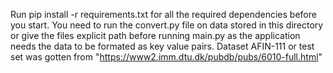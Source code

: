 Run pip install -r requirements.txt for all the required dependencies before you start.
You need to run the convert.py file on data stored in this directory or give the files explicit path before running main.py as the application needs the data to be formated as key value pairs.
Dataset AFIN-111 or test set was gotten from "https://www2.imm.dtu.dk/pubdb/pubs/6010-full.html"
